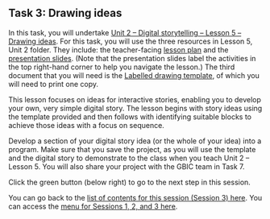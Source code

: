 ## Task 3: Drawing ideas
In this task, you will undertake [Unit 2 – Digital storytelling – Lesson 5 – Drawing ideas](http://ncce.io/l8sQ03). For this task, you will use the three resources in Lesson 5, Unit 2 folder. They include: the teacher-facing [lesson plan](http://ncce.io/6CRfZV) and the [presentation slides](http://ncce.io/PDlCFh). (Note that the presentation slides label the activities in the top right-hand corner to help you navigate the lesson.) The third document that you will need is the [Labelled drawing template](http://ncce.io/98UccZ), of which you will need to print one copy.

This lesson focuses on ideas for interactive stories, enabling you to develop your own, very simple digital story. The lesson begins with story ideas using the template provided and then follows with identifying suitable blocks to achieve those ideas with a focus on sequence. 

Develop a section of your digital story idea (or the whole of your idea) into a program. Make sure that you save the project, as you will use the template and the digital story to demonstrate to the class when you teach Unit 2 – Lesson 5. You will also share your project with the GBIC team in Task 7. 

Click the green button (below right) to go to the next step in this session.

You can go back to the [list of contents for this session (Session 3) here](https://projects.raspberrypi.org/en/projects/KS1StorytellingTraining_Session3_GBICi1b).
You can access the [menu for Sessions 1, 2, and 3 here](https://projects.raspberrypi.org/en/pathways/ks1-storytellingtraining-gbici1b).

